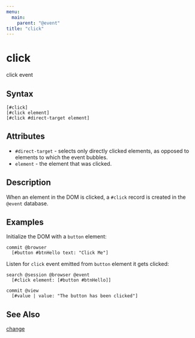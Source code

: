 ```yaml
---
menu:
  main:
    parent: "@event"
title: "click"
---
```


# click

click event

## Syntax

```
[#click]
[#click element]
[#click #direct-target element]
```

## Attributes

- `#direct-target` - selects only directly clicked elements, as opposed to elements to which the event bubbles.
- `element` - the element that was clicked.

## Description

When an element in the DOM is clicked, a `#click` record is created in the `@event` database.

## Examples

Initialize the DOM with a `button` element:

```eve
commit @browser
  [#button #btnHello text: "Click Me"]
```

Listen for `click` event emitted from `button` element it gets clicked:

```eve
search @session @browser @event
  [#click element: [#button #btnHello]]

commit @view
  [#value | value: "The button has been clicked"]
```


## See Also
[change](../change)
